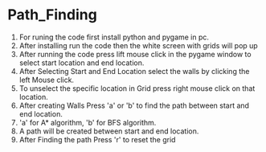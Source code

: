 # Path_Finding
1. For runing the code first install python and pygame in pc.
1. After installing run the code then the white screen with grids will pop up
1. After running the code press lift mouse click in the pygame window to select start location and end location.
1. After Selecting Start and End Location select the walls by clicking the left Mouse click.
1. To unselect the specific location in Grid press right mouse click on that location.
1. After creating Walls Press 'a' or 'b' to find the path between start and end location.
1. 'a' for A* algorithm, 'b' for BFS algorithm.
1. A path will be created between start and end location.
1. After Finding the path Press 'r' to reset the grid
